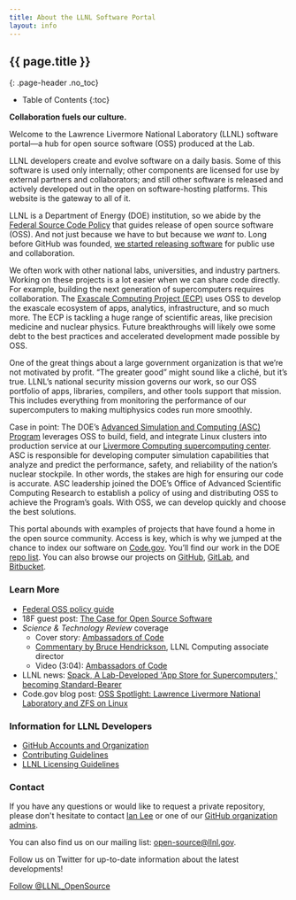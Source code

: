 ```yaml
---
title: About the LLNL Software Portal
layout: info
---
```


## {{ page.title }}
{: .page-header .no_toc}

* Table of Contents
{:toc}

**Collaboration fuels our culture.**

Welcome to the Lawrence Livermore National Laboratory (LLNL) software portal&mdash;a hub for open source software (OSS) produced at the Lab.

LLNL developers create and evolve software on a daily basis. Some of this software is used only internally; other components are licensed for use by external partners and collaborators; and still other software is released and actively developed out in the open on software-hosting platforms. This website is the gateway to all of it.

LLNL is a Department of Energy (DOE) institution, so we abide by the [Federal Source Code Policy](https://sourcecode.cio.gov) that guides release of open source software (OSS). And not just because we have to but because we *want* to. Long before GitHub was founded, [we started releasing software](https://software.llnl.gov/explore/) for public use and collaboration.

We often work with other national labs, universities, and industry partners. Working on these projects is a lot easier when we can share code directly. For example, building the next generation of supercomputers requires collaboration. The [Exascale Computing Project (ECP)](https://www.exascaleproject.org) uses OSS to develop the exascale ecosystem of apps, analytics, infrastructure, and so much more. The ECP is tackling a huge range of scientific areas, like precision medicine and nuclear physics. Future breakthroughs will likely owe some debt to the best practices and accelerated development made possible by OSS.

One of the great things about a large government organization is that we’re not motivated by profit. “The greater good” might sound like a cliché, but it’s true. LLNL’s national security mission governs our work, so our OSS portfolio of apps, libraries, compilers, and other tools support that mission. This includes everything from monitoring the performance of our supercomputers to making multiphysics codes run more smoothly.

Case in point: The DOE’s [Advanced Simulation and Computing (ASC) Program](https://www.energy.gov/nnsa/missions/maintaining-stockpile) leverages OSS to build, field, and integrate Linux clusters into production service at our [Livermore Computing supercomputing center](https://hpc.llnl.gov/). ASC is responsible for developing computer simulation capabilities that analyze and predict the performance, safety, and reliability of the nation’s nuclear stockpile. In other words, the stakes are high for ensuring our code is accurate. ASC leadership joined the DOE’s Office of Advanced Scientific Computing Research to establish a policy of using and distributing OSS to achieve the Program’s goals. With OSS, we can develop quickly and choose the best solutions.

This portal abounds with examples of projects that have found a home in the open source community. Access is key, which is why we jumped at the chance to index our software on [Code.gov](https://code.gov). You’ll find our work in the DOE [repo list](https://code.gov/#!/browse-projects?agencies=DOE). You can also browse our projects on [GitHub](https://github.com/LLNL), [GitLab](https://gitlab.com/llnl), and [Bitbucket](https://bitbucket.org/llnl).

### Learn More

- [Federal OSS policy guide](https://sourcecode.cio.gov/)
- 18F guest post: [The Case for Open Source Software](https://18f.gsa.gov/2018/07/12/the-case-for-open-source-software/)
- *Science & Technology Review* coverage
	- Cover story: [Ambassadors of Code](https://str.llnl.gov/2018-01/lee)
	- [Commentary by Bruce Hendrickson](https://str.llnl.gov/2018-01/comjan18), LLNL Computing associate director
	- Video (3:04): [Ambassadors of Code](https://youtu.be/nTxMn1NWHQU)
- LLNL news: [Spack, A Lab-Developed 'App Store for Supercomputers,' becoming Standard-Bearer](https://www.llnl.gov/news/spack-lab-developed-app-store-supercomputers-becoming-standard-bearer)
- Code.gov blog post: [OSS Spotlight: Lawrence Livermore National Laboratory and ZFS on Linux](https://medium.com/codedotgov/oss-spotlight-lawrence-livermore-national-laboratory-and-zfs-on-linux-6596fca6e5f6)

### Information for LLNL Developers

- [GitHub Accounts and Organization](using-github)
- [Contributing Guidelines](contributing)
- [LLNL Licensing Guidelines](licenses)

### Contact

If you have any questions or would like to request a private repository, please don't hesitate to contact [Ian Lee](mailto:ian@llnl.gov) or one of our [GitHub organization admins](mailto:github-admin@llnl.gov).

You can also find us on our mailing list: <open-source@llnl.gov>.

Follow us on Twitter for up-to-date information about the latest developments!

<div class="text-center">
  <a href="https://twitter.com/LLNL_OpenSource" class="twitter-follow-button" data-show-count="true">Follow @LLNL_OpenSource</a>
</div>
